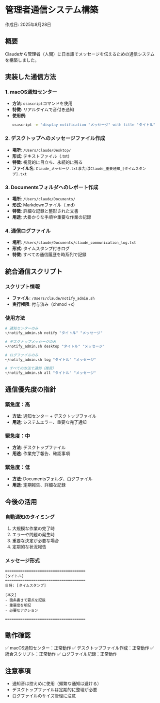 # 管理者通信システム構築
作成日: 2025年8月28日

## 概要
Claudeから管理者（人間）に日本語でメッセージを伝えるための通信システムを構築しました。

## 実装した通信方法

### 1. macOS通知センター
- **方法**: `osascript`コマンドを使用
- **特徴**: リアルタイムで音付き通知
- **使用例**: 
  ```bash
  osascript -e 'display notification "メッセージ" with title "タイトル" sound name "Glass"'
  ```

### 2. デスクトップへのメッセージファイル作成
- **場所**: `/Users/claude/Desktop/`
- **形式**: テキストファイル（.txt）
- **特徴**: 視覚的に目立ち、永続的に残る
- **ファイル名**: `Claude_メッセージ.txt`または`Claude_重要通知_[タイムスタンプ].txt`

### 3. Documentsフォルダへのレポート作成
- **場所**: `/Users/claude/Documents/`
- **形式**: Markdownファイル（.md）
- **特徴**: 詳細な記録と整形された文書
- **用途**: 大掛かりな手順や重要な作業の記録

### 4. 通信ログファイル
- **場所**: `/Users/claude/Documents/claude_communication_log.txt`
- **形式**: タイムスタンプ付きログ
- **特徴**: すべての通信履歴を時系列で記録

## 統合通信スクリプト

### スクリプト情報
- **ファイル**: `/Users/claude/notify_admin.sh`
- **実行権限**: 付与済み（chmod +x）

### 使用方法
```bash
# 通知センターのみ
~/notify_admin.sh notify "タイトル" "メッセージ"

# デスクトップメッセージのみ
~/notify_admin.sh desktop "タイトル" "メッセージ"

# ログファイルのみ
~/notify_admin.sh log "タイトル" "メッセージ"

# すべての方法で通知（推奨）
~/notify_admin.sh all "タイトル" "メッセージ"
```

## 通信優先度の指針

### 緊急度：高
- **方法**: 通知センター + デスクトップファイル
- **用途**: システムエラー、重要な完了通知

### 緊急度：中
- **方法**: デスクトップファイル
- **用途**: 作業完了報告、確認事項

### 緊急度：低
- **方法**: Documentsフォルダ、ログファイル
- **用途**: 定期報告、詳細な記録

## 今後の活用

### 自動通知のタイミング
1. 大規模な作業の完了時
2. エラーや問題の発生時
3. 重要な決定が必要な場合
4. 定期的な状況報告

### メッセージ形式
```
=====================================
[タイトル]
=====================================
日時: [タイムスタンプ]

[本文]
- 箇条書きで要点を記載
- 重要度を明記
- 必要なアクション

=====================================
```

## 動作確認
✅ macOS通知センター：正常動作
✅ デスクトップファイル作成：正常動作
✅ 統合スクリプト：正常動作
✅ ログファイル記録：正常動作

## 注意事項
- 通知音は控えめに使用（頻繁な通知は避ける）
- デスクトップファイルは定期的に整理が必要
- ログファイルのサイズ管理に注意